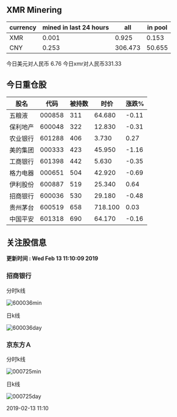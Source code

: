 ## XMR Minering

|currency|mined in last 24 hours|all|in pool|
|---|---|---|---|
|XMR|0.001|0.925|0.153|
|CNY|0.253|306.473|50.655|

今日美元对人民币 6.76	今日xmr对人民币331.33


## 今日重仓股 

|股名|代码|被持数|时价|涨跌%|
|---|---|---|---|---|
|五粮液|000858|311|64.680|-0.11|
|保利地产|600048|322|12.830|-0.31|
|农业银行|601288|406|3.730|0.27|
|美的集团|000333|423|45.950|-1.16|
|工商银行|601398|442|5.630|-0.35|
|格力电器|000651|504|42.920|-0.69|
|伊利股份|600887|519|25.340|0.64|
|招商银行|600036|530|29.180|-0.48|
|贵州茅台|600519|658|718.100|0.03|
|中国平安|601318|690|64.170|-0.16|

## 关注股信息
**更新时间 : Wed Feb 13 11:10:09 2019**
### 招商银行 
分时k线

![600036min](http://image.sinajs.cn/newchart/min/n/sh600036.gif)

日k线

![600036day](http://image.sinajs.cn/newchart/daily/n/sh600036.gif)

### 京东方Ａ 
分时k线

![000725min](http://image.sinajs.cn/newchart/min/n/sz000725.gif)

日k线

![000725day](http://image.sinajs.cn/newchart/daily/n/sz000725.gif)

2019-02-13 11:10